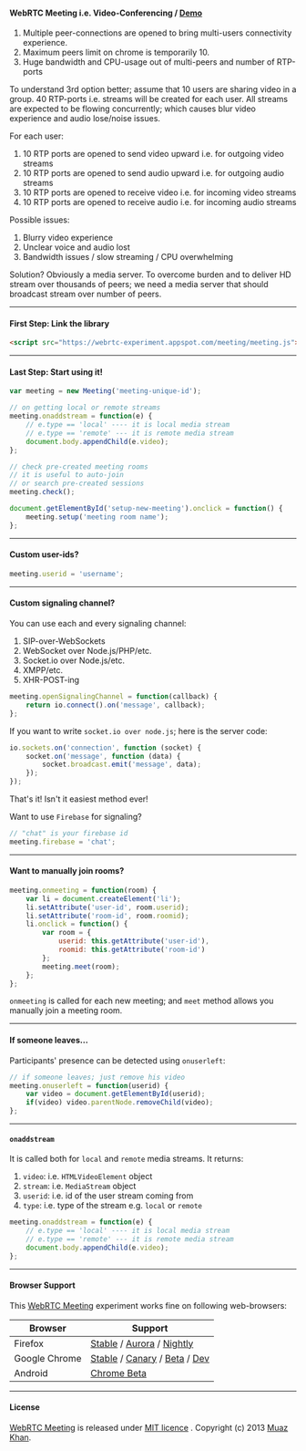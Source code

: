#### WebRTC Meeting i.e. Video-Conferencing / [Demo](https://webrtc-experiment.appspot.com/meeting/)

1. Multiple peer-connections are opened to bring multi-users connectivity experience.
2. Maximum peers limit on chrome is temporarily 10.
3. Huge bandwidth and CPU-usage out of multi-peers and number of RTP-ports

To understand 3rd option better; assume that 10 users are sharing video in a group. 40 RTP-ports i.e. streams will be created for each user. All streams are expected to be flowing concurrently; which causes blur video experience and audio lose/noise issues.

For each user:

1. 10 RTP ports are opened to send video upward i.e. for outgoing video streams
2. 10 RTP ports are opened to send audio upward i.e. for outgoing audio streams
3. 10 RTP ports are opened to receive video i.e. for incoming video streams
4. 10 RTP ports are opened to receive audio i.e. for incoming audio streams

Possible issues:

1. Blurry video experience
2. Unclear voice and audio lost
3. Bandwidth issues / slow streaming / CPU overwhelming

Solution? Obviously a media server. To overcome burden and to deliver HD stream over thousands of peers; we need a media server that should broadcast stream over number of peers.

----

#### First Step: Link the library

```html
<script src="https://webrtc-experiment.appspot.com/meeting/meeting.js"></script>
```

----

#### Last Step: Start using it!

```javascript
var meeting = new Meeting('meeting-unique-id');

// on getting local or remote streams
meeting.onaddstream = function(e) {
    // e.type == 'local' ---- it is local media stream
    // e.type == 'remote' --- it is remote media stream
    document.body.appendChild(e.video);
};

// check pre-created meeting rooms
// it is useful to auto-join
// or search pre-created sessions
meeting.check();

document.getElementById('setup-new-meeting').onclick = function() {
    meeting.setup('meeting room name');
};
```

----

#### Custom user-ids?

```javascript
meeting.userid = 'username';
```

----

#### Custom signaling channel?

You can use each and every signaling channel:

1. SIP-over-WebSockets
2. WebSocket over Node.js/PHP/etc.
3. Socket.io over Node.js/etc.
4. XMPP/etc.
5. XHR-POST-ing

```javascript
meeting.openSignalingChannel = function(callback) {
    return io.connect().on('message', callback);
};
```

If you want to write `socket.io over node.js`; here is the server code:

```javascript
io.sockets.on('connection', function (socket) {
    socket.on('message', function (data) {
        socket.broadcast.emit('message', data);
    });
});
```

That's it! Isn't it easiest method ever!

Want to use `Firebase` for signaling?

```javascript
// "chat" is your firebase id
meeting.firebase = 'chat';
```

----

#### Want to manually join rooms?

```javascript
meeting.onmeeting = function(room) {
    var li = document.createElement('li');
    li.setAttribute('user-id', room.userid);
    li.setAttribute('room-id', room.roomid);
    li.onclick = function() {
        var room = {
            userid: this.getAttribute('user-id'),
            roomid: this.getAttribute('room-id')
        };
        meeting.meet(room);
    };
};
```

`onmeeting` is called for each new meeting; and `meet` method allows you manually join a meeting room.

----

#### If someone leaves...

Participants' presence can be detected using `onuserleft`:

```javascript
// if someone leaves; just remove his video
meeting.onuserleft = function(userid) {
    var video = document.getElementById(userid);
    if(video) video.parentNode.removeChild(video);
};
```

----

#### `onaddstream`

It is called both for `local` and `remote` media streams. It returns:

1. `video`: i.e. `HTMLVideoElement` object
2. `stream`: i.e. `MediaStream` object
3. `userid`: i.e. id of the user stream coming from
4. `type`: i.e. type of the stream e.g. `local` or `remote`

```javascript
meeting.onaddstream = function(e) {
    // e.type == 'local' ---- it is local media stream
    // e.type == 'remote' --- it is remote media stream
    document.body.appendChild(e.video);
};
```

----

#### Browser Support

This [WebRTC Meeting](https://webrtc-experiment.appspot.com/meeting/) experiment works fine on following web-browsers:

| Browser        | Support           |
| ------------- |-------------|
| Firefox | [Stable](http://www.mozilla.org/en-US/firefox/new/) / [Aurora](http://www.mozilla.org/en-US/firefox/aurora/) / [Nightly](http://nightly.mozilla.org/) |
| Google Chrome | [Stable](https://www.google.com/intl/en_uk/chrome/browser/) / [Canary](https://www.google.com/intl/en/chrome/browser/canary.html) / [Beta](https://www.google.com/intl/en/chrome/browser/beta.html) / [Dev](https://www.google.com/intl/en/chrome/browser/index.html?extra=devchannel#eula) |
| Android | [Chrome Beta](https://play.google.com/store/apps/details?id=com.chrome.beta&hl=en) |

----

#### License

[WebRTC Meeting](https://webrtc-experiment.appspot.com/meeting/) is released under [MIT licence](https://webrtc-experiment.appspot.com/licence/) . Copyright (c) 2013 [Muaz Khan](https://plus.google.com/100325991024054712503).
